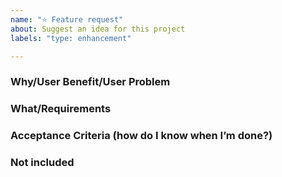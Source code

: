 ```yaml
---
name: "⭐️ Feature request"
about: Suggest an idea for this project
labels: "type: enhancement"

---
```


### Why/User Benefit/User Problem

### What/Requirements

### Acceptance Criteria (how do I know when I’m done?)

### Not included

